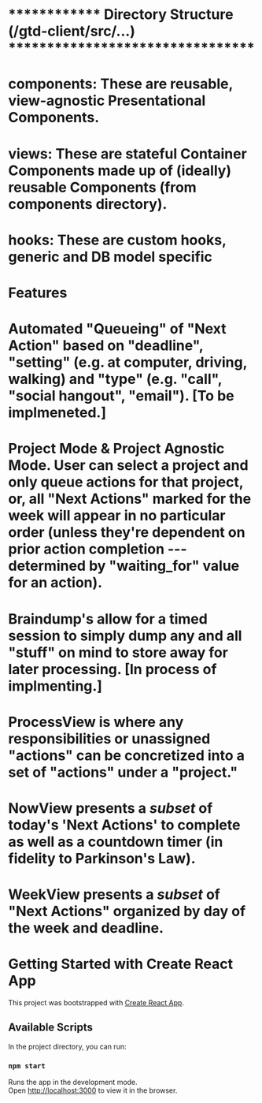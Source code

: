 
# ************  Directory Structure (/gtd-client/src/...) ********************************

# components: These are reusable, view-agnostic Presentational Components. 

# views: These are stateful Container Components made up of (ideally) reusable Components (from components directory).

# hooks:  These are custom hooks, generic and DB model specific

# Features

# Automated "Queueing" of "Next Action" based on "deadline", "setting" (e.g. at computer, driving, walking) and "type" (e.g. "call", "social hangout", "email"). [To be implmeneted.]

# Project Mode & Project Agnostic Mode. User can select a project and only queue actions for that project, or, all "Next Actions" marked for the week will appear in no particular order (unless they're dependent on prior action completion --- determined by "waiting_for" value for an action).

# Braindump's allow for a timed session to simply dump any and all "stuff" on mind to store away for later processing. [In process of implmenting.] 

# ProcessView is where any responsibilities or unassigned "actions" can be concretized into a set of "actions" under a "project."

# NowView presents a *subset* of today's 'Next Actions' to complete as well as a countdown timer (in fidelity to Parkinson's Law).

# WeekView presents a *subset* of "Next Actions" organized by day of the week and deadline.

# Getting Started with Create React App

This project was bootstrapped with [Create React App](https://github.com/facebook/create-react-app).

## Available Scripts

In the project directory, you can run:

### `npm start`

Runs the app in the development mode.\
Open [http://localhost:3000](http://localhost:3000) to view it in the browser.

